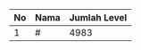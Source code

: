 | No | Nama            | Jumlah Level |
|----|-----------------|--------------|
| 1  | #    |    4983        |
